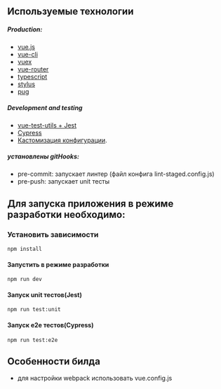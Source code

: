 ## Используемые технологии
##### Production:
* [vue.js](https://vuejs.org/)
* [vue-cli](https://cli.vuejs.org/en/)
* [vuex](https://vuex.vuejs.org/en/)
* [vue-router](https://router.vuejs.org/en/)
* [typescript](https://www.typescriptlang.org/)
* [stylus](http://stylus-lang.com/)
* [pug](https://devdocs.io/pug/)

##### Development and testing
* [vue-test-utils + Jest](https://vue-test-utils.vuejs.org/en/)
* [Cypress](https://www.cypress.io/)
* [Кастомизация конфигурации](https://cli.vuejs.org/config/).

##### установлены gitHooks:
* pre-commit: запускает линтер (файл конфига lint-staged.config.js)
* pre-push: запускает unit тесты

## Для запуска приложения в режиме разработки необходимо:
### Установить зависимости
```
npm install
```
#### Запустить в режиме разработки
```
npm run dev
```

#### Запуск unit тестов(Jest)
```
npm run test:unit
```

#### Запуск e2e тестов(Cypress)
```
npm run test:e2e
```

## Особенности билда
* для настройки webpack использовать vue.config.js

